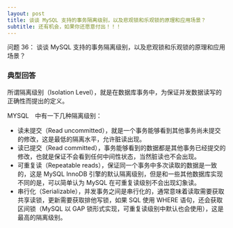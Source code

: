 ```yaml
---
layout: post
title: 谈谈 MySQL 支持的事务隔离级别，以及悲观锁和乐观锁的原理和应用场景？
subtitle: 还有机会，如果你还愿意付出！！！
---
```


问题 36： 谈谈 MySQL 支持的事务隔离级别，以及悲观锁和乐观锁的原理和应用场景？

### 典型回答
所谓隔离级别（Isolation Level），就是在数据库事务中，为保证并发数据读写的正确性而提出的定义。

MYSQL　中有一下几种隔离级别：

* 读未提交（Read uncommitted），就是一个事务能够看到其他事务尚未提交的修改，这是最低的隔离水平，允许脏读出现。
* 读已提交（Read committed），事务能够看到的数据都是其他事务已经提交的修改，也就是保证不会看到任何中间性状态，当然脏读也不会出现。
* 可重复读（Repeatable reads），保证同一个事务中多次读取的数据是一致的，这是 MySQL InnoDB 引擎的默认隔离级别，但是和一些其他数据库实现不同的是，可以简单认为 MySQL 在可重复读级别不会出现幻象读。
* 串行化（Serializable），并发事务之间是串行化的，通常意味着读取需要获取共享读锁，更新需要获取排他写锁，如果 SQL 使用 WHERE 语句，还会获取区间锁（MySQL 以 GAP 锁形式实现，可重复读级别中默认也会使用），这是最高的隔离级别。